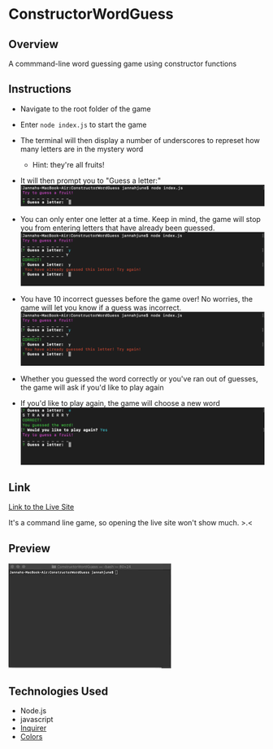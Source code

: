 # ConstructorWordGuess

## Overview
A commmand-line word guessing game using constructor functions 

## Instructions
* Navigate to the root folder of the game
* Enter `node index.js` to start the game
* The terminal will then display a number of underscores to represet how many letters are in the mystery word
    * Hint: they're all fruits!
* It will then prompt you to "Guess a letter:" 
![start-game-screenshot](./images/one.png)

* You can only enter one letter at a time. Keep in mind, the game will stop you from entering letters that have already been guessed.
![another-game-screenshot](./images/two.png)

* You have 10 incorrect guesses before the game over! No worries, the game will let you know if a guess was incorrect.
![another-game-screenshot](./images/two.png)

* Whether you guessed the word correctly or you've ran out of guesses, the game will ask if you'd like to play again
* If you'd like to play again, the game will choose a new word 
![another-game-screenshot](./images/three.png)


## Link
[Link to the Live Site](https://jnieves14.github.io/ConstructorWordGuess/)

It's a command line game, so opening the live site won't show much. >.<

## Preview
![](images/preview.gif)


## Technologies Used
* Node.js
* javascript
* [Inquirer](https://www.npmjs.com/package/inquirer)
* [Colors](https://www.npmjs.com/package/colors)